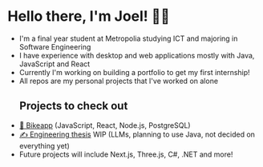 # Hello there, I'm Joel! 👨‍💻

- I'm a final year student at Metropolia studying ICT and majoring in Software Engineering
- I have experience with desktop and web applications mostly with Java, JavaScript and React
- Currently I'm working on building a portfolio to get my first internship!
- All repos are my personal projects that I've worked on alone
  ## Projects to check out
- [🚴 Bikeapp](https://github.com/joelmartindev/Helsinki-Bikeapp) (JavaScript, React, Node.js, PostgreSQL)
- [✍️ Engineering thesis](https://github.com/joelmartindev/insinoorityo) WIP (LLMs, planning to use Java, not decided on everything yet)
- Future projects will include Next.js, Three.js, C#, .NET and more!
<!--

- 🔭 I’m currently working on ...
- 🌱 I’m currently learning ...
- 👯 I’m looking to collaborate on ...
- 🤔 I’m looking for help with ...
- 💬 Ask me about ...
- 📫 How to reach me: ...
- 😄 Pronouns: ...
- ⚡ Fun fact: ...
-->

